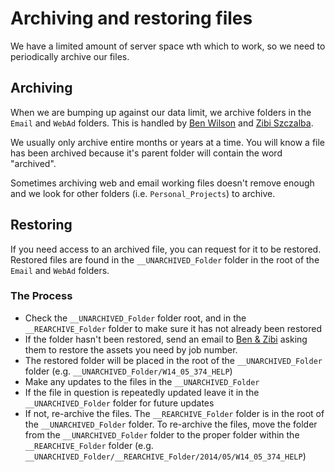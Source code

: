 # Archiving and restoring files
We have a limited amount of server space wth which to work, so we need to periodically archive our files.

## Archiving
When we are bumping up against our data limit, we archive folders in the `Email` and `WebAd` folders. This is handled by [Ben Wilson](mailto:Ben.Wilson@quill.com) and [Zibi Szczalba](mailto:Zibi.Szczalba@quill.com).

We usually only archive entire months or years at a time. You will know a file has been archived because it's parent folder will contain the word "archived".

Sometimes archiving web and email working files doesn't remove enough and we look for other folders (i.e. `Personal_Projects`) to archive.

## Restoring
If you need access to an archived file, you can request for it to be restored. Restored files are found in the `__UNARCHIVED_Folder` folder in the root of the `Email` and `WebAd` folders. 
 
### The Process
* Check the `__UNARCHIVED_Folder` folder root, and in the `__REARCHIVE_Folder` folder to make sure it has not already been restored
* If the folder hasn't been restored, send an email to [Ben &amp; Zibi](mailto:Ben.Wilson@quill.com,Zibi.Szczalba@quill.com) asking them to restore the assets you need by job number.
* The restored folder will be placed in the root of the `__UNARCHIVED_Folder` folder (e.g. `__UNARCHIVED_Folder/W14_05_374_HELP`)
* Make any updates to the files in the `__UNARCHIVED_Folder`
* If the file in question is repeatedly updated leave it in the `__UNARCHIVED_Folder` folder for future updates
* If not, re-archive the files. The `__REARCHIVE_Folder` folder is in the root of the `__UNARCHIVED_Folder` folder. To re-archive the files, move the folder from the `__UNARCHIVED_Folder` folder to the proper folder within the `__REARCHIVE_Folder` folder (e.g. `__UNARCHIVED_Folder/__REARCHIVE_Folder/2014/05/W14_05_374_HELP`)
